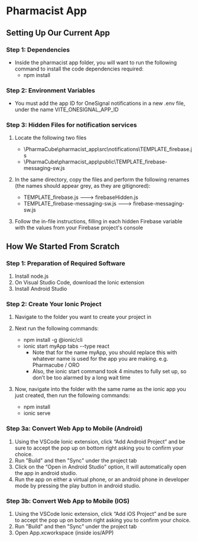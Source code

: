 # Pharmacist App

## Setting Up Our Current App
### Step 1: Dependencies
- Inside the pharmacist app folder, you will want to run the following command to install the code dependencies required:
	- npm install
### Step 2: Environment Variables
- You must add the app ID for OneSignal notifications in a new .env file, under the name VITE_ONESIGNAL_APP_ID
### Step 3: Hidden Files for notification services
1. Locate the following two files
	- \PharmaCube\pharmacist_app\src\notifications\TEMPLATE_firebase.js
	- \PharmaCube\pharmacist_app\public\TEMPLATE_firebase-messaging-sw.js

2. In the same directory, copy the files and perform the following renames (the names should appear grey, as they are gitignored):
	- TEMPLATE_firebase.js ---> firebaseHidden.js
	- TEMPLATE_firebase-messaging-sw.js ---> firebase-messaging-sw.js

3. Follow the in-file instructions, filling in each hidden Firebase variable with the values from your Firebase project's console

## How We Started From Scratch
### Step 1: Preparation of Required Software 
1. Install node.js 
2. On Visual Studio Code, download the Ionic extension
3. Install Android Studio 

### Step 2: Create Your Ionic Project 

1. Navigate to the folder you want to create your project in 
2. Next run the following commands: 
	- npm install -g @ionic/cli 
	- ionic start myApp tabs --type react 
		- Note that for the name myApp, you should replace this with whatever name is used for the app you are making. e.g. Pharmacube / ORO
		- Also, the ionic start command took 4 minutes to fully set up, so don’t be too alarmed by a long wait time 

3. Now, navigate into the folder with the same name as the ionic app you just created, then run the following commands: 
	- npm install 
	- ionic serve 

### Step 3a: Convert Web App to Mobile (Android) 
1. Using the VSCode Ionic extension, click “Add Android Project” and be sure to accept the pop up on bottom right asking you to confirm your choice. 
2. Run "Build" and then "Sync" under the project tab
3. Click on the “Open in Android Studio” option, it will automatically open the app in android studio.  
4. Run the app on either a virtual phone, or an android phone in developer mode by pressing the play button in android studio.

### Step 3b: Convert Web App to Mobile (IOS) 
1. Using the VSCode Ionic extension, click “Add iOS Project” and be sure to accept the pop up on bottom right asking you to confirm your choice. 
2. Run "Build" and then "Sync" under the project tab
3. Open App.xcworkspace (inside ios/APP)